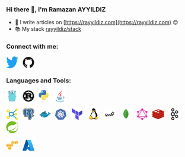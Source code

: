 ### Hi there 👋, I'm Ramazan AYYILDIZ

- 📝 I write articles on [https://rayyildiz.com](https://rayyildiz.com) 😔
- 📚 My stack [rayyildiz/stack](https://stackshare.io/rayyildiz/stack)

### Connect with me:

<p align="left">
<a href="https://X.com/rayyildiz" target="blank"><img align="center" src="icons/twitter.svg" alt="rayyildiz" height="32" /></a> &nbsp;
<a href="https://github.com/rayyildiz" target="blank"><img align="center" src="icons/github.svg" alt="rayyildiz" height="32" /></a> &nbsp;
</p>

### Languages and Tools:

<p align="left"> 
<a href="https://golang.org" target="_blank"><img src="icons/go.svg" alt="go" height="32"/></a> &nbsp;
<a href="https://www.rust-lang.org/" target="_blank"><img src="icons/rust.svg" alt="rust"  height="32"/></a> &nbsp;
<a href="https://www.python.org/" target="_blank"><img src="icons/python.svg" alt="python" height="32"/></a> &nbsp;
<a href="https://www.java.com" target="_blank"><img src="icons/java.svg" alt="java"  height="32"/></a> 
</p>

<p align="left"> 
  
<a href="https://en.wikipedia.org/wiki/Big_data" target="_blank"><img src="icons/bigdata.svg" alt="big data"  height="32"/></a> &nbsp; 
<a href="https://www.postgresql.org" target="_blank"><img src="icons/postgresql.svg" alt="postgresql"  height="32"/></a> &nbsp; 
<a href="https://www.docker.com/" target="_blank"><img src="icons/docker.svg" alt="docker"  height="32"/></a> &nbsp; 
<a href="https://kubernetes.io" target="_blank"><img src="icons/kubernetes.svg" alt="kubernetes"  height="32"/></a> &nbsp;
<a href="https://terraform.io" target="_blank"><img src="icons/terraform.svg" alt="kubernetes"  height="32"/></a> &nbsp; 
<a href="https://www.linux.org/" target="_blank"><img src="icons/linux.svg" alt="linux"  height="32"/></a> &nbsp; 
<a href="https://spark.apache.org/" target="_blank"><img src="icons/spark.svg" alt="apache spark"  height="32"/></a> &nbsp; 
<a href="https://www.mongodb.org" target="_blank"><img src="icons/mongodb.svg" alt="mongodb"  height="32"/></a> &nbsp; 
<a href="https://graphql.org" target="_blank"><img src="icons/graphql.svg" alt="GraphQL"  height="32"/></a> &nbsp;
<a href="https://redis.io" target="_blank"><img src="icons/redis.svg" alt="Redis"  height="32"/></a> &nbsp;
<a href="https://kafka.apache.org/" target="_blank"><img src="icons/apachekafka.svg" alt="kafka" height="32"/></a> &nbsp;
<a href="https://spring.io/" target="_blank"><img src="icons/spring.svg" alt="spring"  height="32"/></a> &nbsp;
</p>


<p align="left"> 
<a href="https://aws.amazon.com/" target="_blank"><img src="icons/aws.svg" alt="aws"  height="32"/></a> &nbsp;
<a href="https://azure.com/" target="_blank"><img src="icons/azure.svg" alt="aws"  height="32"/></a> &nbsp; 
</p>
